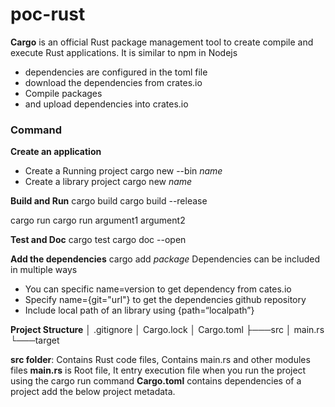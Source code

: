 # poc-rust

**Cargo** is an official Rust package management tool to create compile and execute Rust applications. It is similar to npm in Nodejs
* dependencies are configured in the toml file
* download the dependencies from crates.io
* Compile packages
* and upload dependencies into crates.io

### Command
**Create an application**
* Create a Running project
cargo new --bin *name*
* Create a library project
cargo new *name*

**Build and Run**
cargo build
cargo build --release

cargo run
cargo run argument1 argument2

**Test and Doc**
cargo test
cargo doc --open

**Add the dependencies**
cargo add *package*
Dependencies can be included in multiple ways
* You can specific name=version to get dependency from cates.io
* Specify name={git="url"} to get the dependencies github repository
* Include local path of an library using {path=“localpath”}

**Project Structure**
│   .gitignore
│   Cargo.lock
│   Cargo.toml
├───src
│       main.rs
└───target

**src folder**: Contains Rust code files, Contains main.rs and other modules files
**main.rs** is Root file, It entry execution file when you run the project using the cargo run command
**Cargo.toml** contains dependencies of a project add the below project metadata.
